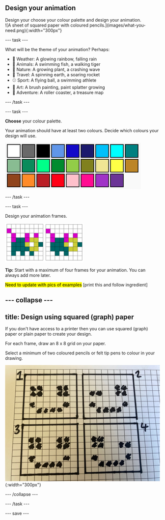 ## Design your animation

<div style="display: flex; flex-wrap: wrap">
<div style="flex-basis: 200px; flex-grow: 1; margin-right: 15px;">
Design your choose your colour palette and design your animation.
</div>
<div>
![A sheet of squared paper with coloured pencils.](images/what-you-need.png){:width="300px"}
</div>
</div>

--- task ---

What will be the theme of your animation? Perhaps: 
+ 🌈 Weather: A glowing rainbow, falling rain
+ 🐯 Animals: A swimming fish, a walking tiger
+ 🌿 Nature: A growing plant, a crashing wave
+ 🚀 Travel: A spinning earth, a soaring rocket
+ ⚾ Sport: A flying ball, a swimming athlete
+ 🎨 Art: A brush painting, paint splatter growing
+ 🎢 Adventure: A roller coaster, a treasure map 

--- /task ---

--- task ---

**Choose** your colour palette.

Your animation should have at least two colours. Decide which colours your design will use.

![26 coloured squares each with a different colour from a range across the colour spectrum.](images/colour-palette.png)

--- /task ---

--- task ---

Design your animation frames.

![Two 8x8 grids side by side with an animal drawn on each. The second animal has moved slightly within the grid.](images/animation-frames.png)

**Tip:** Start with a maximum of four frames for your animation. You can always add more later.


<mark>Need to update with pics of examples</mark>
[print this and follow ingredient]

--- collapse ---
---
title: Design using squared (graph) paper
---

If you don't have access to a printer then you can use squared (graph) paper or plain paper to create your design.

For each frame, draw an 8 x 8 grid on your paper.

Select a minimum of two coloured pencils or felt tip pens to colour in your drawing. 

![Photograph of four frames being hand drawn onto some squared paper.](images/squared-paper.jpg){:width="300px"}

--- /collapse ---

--- /task ---

--- save ---
